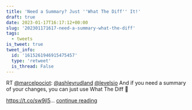 ```yaml
---
title: 'Need a Summary? Just ''What The Diff'' It!'
draft: true
date: 2023-01-17T16:17:12+00:00
slug: '202301171617-need-a-summary-what-the-diff'
tags:
  - tweets
is_tweet: true
tweet_info:
  id: '1615261946915475457'
  type: 'retweet'
  is_thread: False
---
```




RT [@marcelpociot](https://x.com/marcelpociot): [@ashleyrudland](https://x.com/ashleyrudland) [@levelsio](https://x.com/levelsio) And if you need a summary of your changes, you can just use What The Diff 🤙

<https://t.co/sw9jl5>… [continue reading](https://x.com/sytelus/status/1615261946915475457)
